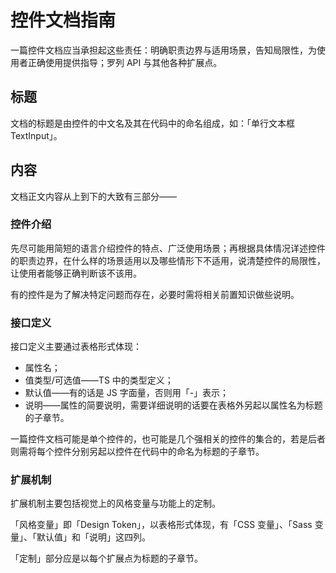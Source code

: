 # 控件文档指南

一篇控件文档应当承担起这些责任：明确职责边界与适用场景，告知局限性，为使用者正确使用提供指导；罗列 API 与其他各种扩展点。

## 标题

文档的标题是由控件的中文名及其在代码中的命名组成，如：「单行文本框 TextInput」。

## 内容

文档正文内容从上到下的大致有三部分——

### 控件介绍

先尽可能用简短的语言介绍控件的特点、广泛使用场景；再根据具体情况详述控件的职责边界，在什么样的场景适用以及哪些情形下不适用，说清楚控件的局限性，让使用者能够正确判断该不该用。

有的控件是为了解决特定问题而存在，必要时需将相关前置知识做些说明。

### 接口定义

接口定义主要通过表格形式体现：

- 属性名；
- 值类型/可选值——TS 中的类型定义；
- 默认值——有的话是 JS 字面量，否则用「-」表示；
- 说明——属性的简要说明，需要详细说明的话要在表格外另起以属性名为标题的子章节。

一篇控件文档可能是单个控件的，也可能是几个强相关的控件的集合的，若是后者则需将每个控件分别另起以控件在代码中的命名为标题的子章节。

### 扩展机制

扩展机制主要包括视觉上的风格变量与功能上的定制。

「风格变量」即「Design Token」，以表格形式体现，有「CSS 变量」、「Sass 变量」、「默认值」和「说明」这四列。

「定制」部分应是以每个扩展点为标题的子章节。
